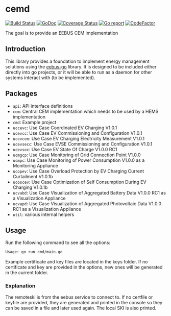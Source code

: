 # cemd

[![Build Status](https://github.com/enbility/cemd/actions/workflows/default.yml/badge.svg?branch=dev)](https://github.com/enbility/cemd/actions/workflows/default.yml/badge.svg?branch=dev)
[![GoDoc](https://img.shields.io/badge/godoc-reference-5272B4)](https://godoc.org/github.com/enbility/cemd)
[![Coverage Status](https://coveralls.io/repos/github/enbility/cemd/badge.svg?branch=dev)](https://coveralls.io/github/enbility/cemd?branch=dev)
[![Go report](https://goreportcard.com/badge/github.com/enbility/cemd)](https://goreportcard.com/report/github.com/enbility/cemd)
[![CodeFactor](https://www.codefactor.io/repository/github/enbility/cemd/badge)](https://www.codefactor.io/repository/github/enbility/cemd)

The goal is to provide an EEBUS CEM implementation

## Introduction

This library provides a foundation to implement energy management solutions using the [eebus-go](https://github.com/enbility/eebus-go) library. It is designed to be included either directly into go projects, or it will be able to run as a daemon for other systems interact with (to be implemented).

## Packages

- `api`: API interface definitions
- `cem`: Central CEM implementation which needs to be used by a HEMS implementation
- `cmd`: Example project
- `uccevc`: Use Case Coordinated EV Charging V1.0.1
- `ucevcc`: Use Case EV Commissioning and Configuration V1.0.1
- `ucevcem`: Use Case EV Charging Electricity Measurement V1.0.1
- `ucevsecc`: Use Case EVSE Commissioning and Configuration V1.0.1
- `ucevsoc`: Use Case EV State Of Charge V1.0.0 RC1
- `ucmgcp`: Use Case Monitoring of Grid Connection Point V1.0.0
- `ucmpc`: Use Case Monitoring of Power Consumption V1.0.0 as a Monitoring Appliance
- `ucopev`: Use Case Overload Protection by EV Charging Current Curtailment V1.0.1b
- `ucoscev`: Use Case Optimization of Self Consumption During EV Charging V1.0.1b
- `ucvabd`: Use Case Visualization of Aggregated Battery Data V1.0.0 RC1 as a Visualization Appliance
- `ucvapd`: Use Case Visualization of Aggregated Photovoltaic Data V1.0.0 RC1 as a Visualization Appliance
- `util`: various internal helpers

## Usage

Run the following command to see all the options:

```sh
Usage: go run cmd/main.go
```

Example certificate and key files are located in the keys folder. If no certificate and key are provided in the options, new ones will be generated in the current folder.

### Explanation

The remoteski is from the eebus service to connect to.
If no certfile or keyfile are provided, they are generated and printed in the console so they can be saved in a file and later used again. The local SKI is also printed.

